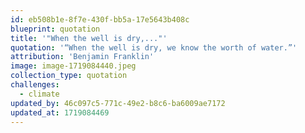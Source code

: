```yaml
---
id: eb508b1e-8f7e-430f-bb5a-17e5643b408c
blueprint: quotation
title: '"When the well is dry,..."'
quotation: '“When the well is dry, we know the worth of water.”'
attribution: 'Benjamin Franklin'
image: image-1719084440.jpeg
collection_type: quotation
challenges:
  - climate
updated_by: 46c097c5-771c-49e2-b8c6-ba6009ae7172
updated_at: 1719084469
---
```

